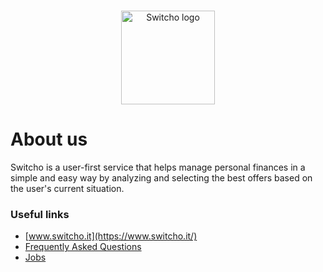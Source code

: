 <br>
<p align="center">
<img src="https://cdn.prod.website-files.com/66d1c50a8ed545e4d77a336d/66d1d44db30f3243cc06490e_Vectors-Wrapper.svg" 
      alt="Switcho logo" 
      height="150" />
</p>

# About us
Switcho is a user-first service that helps manage personal finances in a simple and easy way by analyzing and selecting the best offers based on the user's current situation.

### Useful links

- [www.switcho.it](https://www.switcho.it/)
- [Frequently Asked Questions](https://help.switcho.it/)
- [Jobs](https://switchojob.recruitee.com/)
